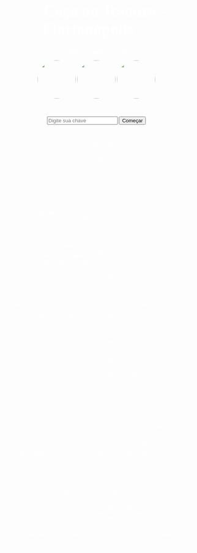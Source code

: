 <!DOCTYPE html>
<html lang="pt-br">
<head>
    <meta charset="UTF-8">
    <meta name="viewport" content="width=device-width, initial-scale=1.0">
    <title>Caça ao Tesouro - Florianópolis</title>
    <link href="https://fonts.googleapis.com/css2?family=Dancing+Script:wght@700&family=Poppins:wght@400;600&display=swap" rel="stylesheet">
    <style>
        body {
            font-family: 'Poppins', sans-serif;
            text-align: center;
            margin: 0;
            padding: 0;
            background: url('https://drive.google.com/uc?export=view&id=1miMk1WTVpS_tOcfJNYrD-B_b2uxdAtc_') no-repeat center center fixed;
            background-size: cover;
            color: #fff;
            overflow-x: hidden;
        }
        h1 {
            font-family: 'Dancing Script', cursive;
            font-size: 3em;
            margin-top: 20px;
        }
        #inicio {
            margin-top: 50px;
            opacity: 1;
            transition: opacity 1s ease-in-out;
        }
        .fade-out {
            opacity: 0;
        }
        #pista-container {
            display: none;
            background: rgba(255, 255, 255, 0.9);
            color: #333;
            padding: 20px;
            border-radius: 10px;
            margin: 20px auto;
            max-width: 600px;
            box-shadow: 0 0 15px rgba(0, 0, 0, 0.2);
            animation: fadeIn 1s;
        }
        .avatar-selection img {
            cursor: pointer;
            width: 100px;
            border-radius: 50%;
            transition: transform 0.3s, border 0.3s;
        }
        .avatar-selected {
            border: 3px solid #ff4081;
            transform: scale(1.1);
        }
        .medalha {
            width: 80px;
            height: 80px;
            display: inline-block;
            margin: 10px;
            background-size: cover;
            opacity: 0;
            animation: fadeIn 1s forwards;
        }
        @keyframes fadeIn {
            from { opacity: 0; }
            to { opacity: 1; }
        }
    </style>
</head>
<body>
    <div id="inicio">
        <h1>🌸 Caça ao Tesouro - Florianópolis 🌸</h1>
        <p>Escolha seu avatar romântico:</p>
        <div class="avatar-selection">
            <img src="https://drive.google.com/uc?export=view&id=1q1K0_alcBPs84HewUL54WS9WYf68lG_A" class="avatar" onclick="selecionarAvatar(this)">
            <img src="https://drive.google.com/uc?export=view&id=13gZHVmLwcQn4eq7rXo-19BQlboq6vZLV" class="avatar" onclick="selecionarAvatar(this)">
            <img src="https://drive.google.com/uc?export=view&id=1mh3j-23dMaKB2DtyyB5hE8ZUtRzfcHkk" class="avatar" onclick="selecionarAvatar(this)">
        </div>
        <p>Insira sua chave de acesso:</p>
        <input type="text" id="chave" placeholder="Digite sua chave">
        <button onclick="iniciarJogo()">Começar</button>
    </div>

    <div id="pista-container">
        <h2 id="pista"></h2>
        <p id="mensagem"></p>
        <button onclick="verificarLocalizacao()">Verificar Localização</button>
        <div id="mapa"></div>
    </div>

    <div id="medalhas-container">
        <h2>Medalhas e Troféus</h2>
        <div id="medalhas"></div>
    </div>

    <script>
        function selecionarAvatar(avatar) {
            document.querySelectorAll('.avatar').forEach(av => av.classList.remove('avatar-selected'));
            avatar.classList.add('avatar-selected');
        }

        function iniciarJogo() {
            document.getElementById("inicio").classList.add("fade-out");
            setTimeout(() => {
                document.getElementById("inicio").style.display = "none";
                document.getElementById("pista-container").style.display = "block";
                mostrarPista();
            }, 1000);
        }

        function mostrarPista() {
            document.getElementById("pista").textContent = "🌉 Uma ponte que une passado e presente, iluminando noites românticas. Onde estou?";
            document.getElementById("mensagem").textContent = "Vá até a Ponte Hercílio Luz e clique no botão abaixo!";
        }

        function verificarLocalizacao() {
            if (navigator.geolocation) {
                navigator.geolocation.getCurrentPosition((position) => {
                    let distancia = calcularDistancia(position.coords.latitude, position.coords.longitude, -27.5973, -48.5515);
                    if (distancia < 0.2) {
                        desbloquearProximaPista();
                    } else {
                        alert("Você ainda não chegou ao local certo!");
                    }
                });
            } else {
                alert("Geolocalização não suportada no seu navegador.");
            }
        }

        function calcularDistancia(lat1, lon1, lat2, lon2) {
            const R = 6371;
            const dLat = (lat2 - lat1) * Math.PI / 180;
            const dLon = (lon2 - lon1) * Math.PI / 180;
            const a = Math.sin(dLat/2) * Math.sin(dLat/2) + Math.cos(lat1 * Math.PI / 180) * Math.cos(lat2 * Math.PI / 180) * Math.sin(dLon/2) * Math.sin(dLon/2);
            return R * (2 * Math.atan2(Math.sqrt(a), Math.sqrt(1-a)));
        }

        function desbloquearProximaPista() {
            alert("Parabéns! Você encontrou a pista correta!");
            ganharMedalha("Primeira Pista");
        }

        function ganharMedalha(nome) {
            const medalha = document.createElement("div");
            medalha.className = "medalha";
            medalha.style.backgroundImage = "url(https://example.com/medalha.png)";
            document.getElementById("medalhas").appendChild(medalha);
        }
    </script>
</body>
</html>
